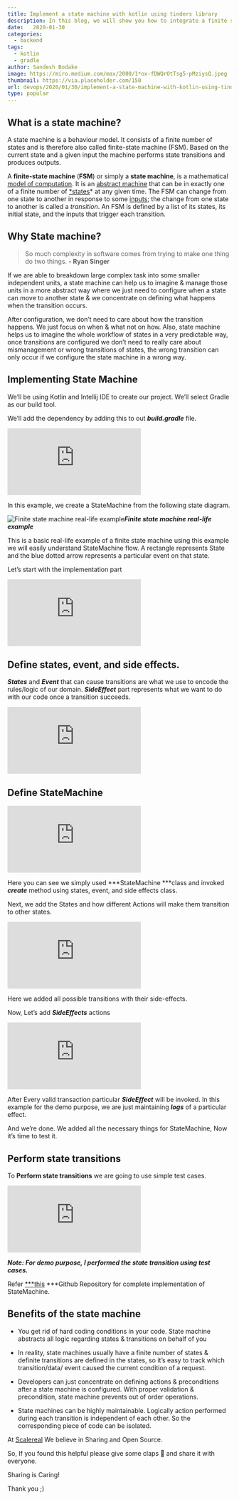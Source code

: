 ```yaml
---
title: Implement a state machine with kotlin using tinders library
description: In this blog, we will show you how to integrate a finite state machine in kotlin using Tinder’s library.
date:   2020-01-30
categories:
  - backend
tags:
  - kotlin
  - gradle
author: Sandesh Bodake
image: https://miro.medium.com/max/2000/1*ox-fDWQrOtTsg5-pMziysQ.jpeg
thumbnail: https://via.placeholder.com/150
url: devops/2020/01/30/implement-a-state-machine-with-kotlin-using-tinders-library
type: popular
---
```


## What is a state machine?

A state machine is a behaviour model. It consists of a finite number of states and is therefore also called finite-state machine (FSM). Based on the current state and a given input the machine performs state transitions and produces outputs.

A **finite-state machine** (**FSM**) or simply a **state machine**, is a mathematical [model of computation](https://en.wikipedia.org/wiki/Model_of_computation). It is an [abstract machine](https://en.wikipedia.org/wiki/Abstract_machine) that can be in exactly one of a finite number of [*states](https://en.wikipedia.org/wiki/State_(computer_science))* at any given time. The FSM can change from one state to another in response to some [inputs](https://en.wikipedia.org/wiki/Input_(computer_science)); the change from one state to another is called a *transition*. An FSM is defined by a list of its states, its initial state, and the inputs that trigger each transition.

## Why State machine?
> So much complexity in software comes from trying to make one thing do two things.
**- Ryan Singer**

If we are able to breakdown large complex task into some smaller independent units, a state machine can help us to imagine & manage those units in a more abstract way where we just need to configure when a state can move to another state & we concentrate on defining what happens when the transition occurs.

After configuration, we don’t need to care about how the transition happens. We just focus on when & what not on how. Also, state machine helps us to imagine the whole workflow of states in a very predictable way, once transitions are configured we don’t need to really care about mismanagement or wrong transitions of states, the wrong transition can only occur if we configure the state machine in a wrong way.

## Implementing State Machine

We’ll be using Kotlin and Intellij IDE to create our project. We’ll select Gradle as our build tool.

We’ll add the dependency by adding this to out ***build.gradle*** file.

<iframe src="https://medium.com/media/76ebd0ac17356ef644c776a0059323e4" frameborder=0></iframe>

In this example, we create a StateMachine from the following state diagram.

![**Finite state machine real-life example**](https://cdn-images-1.medium.com/max/5738/1*4W0y7tLWXTrhTkevlLdbDw.jpeg)***Finite state machine real-life example***

This is a basic real-life example of a finite state machine using this example we will easily understand StateMachine flow. A rectangle represents State and the blue dotted arrow represents a particular event on that state.

Let’s start with the implementation part

<iframe src="https://medium.com/media/df73f6c09d1622acd356d392fa884949" frameborder=0></iframe>

## Define states, event, and side effects.

***States*** and ***Event*** that can cause transitions are what we use to encode the rules/logic of our domain. ***SideEffect*** part represents what we want to do with our code once a transition succeeds.

<iframe src="https://medium.com/media/1bdae4d03e4c17ca4b1995427420afda" frameborder=0></iframe>

## Define StateMachine

<iframe src="https://medium.com/media/45bc68394d8f01756e4d99c2addece43" frameborder=0></iframe>

Here you can see we simply used ***StateMachine ***class and invoked ***create*** method using states, event, and side effects class.

Next, we add the States and how different Actions will make them transition to other states.

<iframe src="https://medium.com/media/69542fffcc99db17d4e7b3b6b5895f32" frameborder=0></iframe>

Here we added all possible transitions with their side-effects.

Now, Let’s add ***SideEffects*** actions

<iframe src="https://medium.com/media/50649cc35d4829dbd603c31d8514a70c" frameborder=0></iframe>

After Every valid transaction particular ***SideEffect*** will be invoked. In this example for the demo purpose, we are just maintaining ***logs*** of a particular effect.

And we’re done. We added all the necessary things for StateMachine, Now it’s time to test it.

## Perform state transitions

To **Perform state transitions** we are going to use simple test cases.

<iframe src="https://medium.com/media/0b1475cae964fc1e134972b7c4b7dfb7" frameborder=0></iframe>

***Note: For demo purpose, I performed the state transition using test cases.***

Refer [***this](https://github.com/sandeshbodake/tinder-statemachine-example) ***Github Repository for complete implementation of StateMachine.

## Benefits of the state machine

* You get rid of hard coding conditions in your code. State machine abstracts all logic regarding states & transitions on behalf of you

* In reality, state machines usually have a finite number of states & definite transitions are defined in the states, so it’s easy to track which transition/data/ event caused the current condition of a request.

* Developers can just concentrate on defining actions & preconditions after a state machine is configured. With proper validation & precondition, state machine prevents out of order operations.

* State machines can be highly maintainable. Logically action performed during each transition is independent of each other. So the corresponding piece of code can be isolated.

At [Scalereal](https://scalereal.com/) We believe in Sharing and Open Source.

So, If you found this helpful please give some claps 👏 and share it with everyone.

Sharing is Caring!

Thank you ;)
